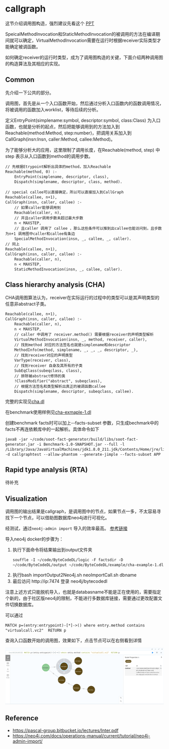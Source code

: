 # callgraph

这节介绍调用图构造，强烈建议先看这个 [PPT](https://pascal-group.bitbucket.io/lectures/Inter.pdf)

SpeicalMethodInvocation和StaticMethodInvocation的被调用的方法在编译期间就可以确定，VirtualMethodInvocation需要在运行时根据receiver实际类型才能确定被调函数。

如何确定receiver的运行时类型，成为了调用图构造的关键，下面介绍两种调用图的构造算法及其相应的实现。

## Common

先介绍一下公共的部分。

调用图，首先是从一个入口函数开始，然后通过分析入口函数内的函数调用情况，将被调用的函数加入worklist，等待后续的分析。

定义EntryPoint(simplename:symbol, descriptor:symbol, class:Class) 为入口函数，也就是分析的起点，然后把能够调用到的方法加入到Reachable(method:Method, step:number)，把调用关系加入到CallGraph(insn:Insn, caller:Method, callee:Method)。

为了能够分析大的应用，这里限制了调用长度，在Reachable(method, step) 中step 表示从入口函数到method的调用步数。

```
// 先根据Etrypoint解析出具体的method，加入Reachable
Reachable(method, 0) :- 
    EntryPoint(simplename, descriptor, class),
    Dispatch(simplename, descriptor, class, method).

// special callee可以直接确定，所以可以直接加入到CallGraph
Reachable(callee, n+1),
CallGraph(insn, caller, callee) :-
    // 如果caller能够调用到
    Reachable(caller, n),
    // 并且caller调用步数未超过最大步数
    n < MAXSTEP,
    // 且caller 调用了 callee ，那么这些条件可以推到出callee也能访问到，且步数为n+1 调用图中caller和callee有条边
    SpecialMethodInvocation(insn, _, callee, _, caller).
// 同上
Reachable(callee, n+1),
CallGraph(insn, caller, callee) :-
    Reachable(caller, n),
    n < MAXSTEP,
    StaticMethodInvocation(insn, _, callee, caller).
```

## Class hierarchy analysis (CHA)

CHA调用图算法认为，receiver在实际运行的过程中的类型可以是其声明类型的任意非abstract子类。

```
Reachable(callee, n+1),
CallGraph(insn, caller, callee) :-
    Reachable(caller, n),
    n < MAXSTEP,
    // caller 中调用了 receiver.method() 需要根据receiver的声明类型解析
    VirtualMethodInvocation(insn, _, method, receiver, caller),
    // 找到method 对应的方法签名也就是simplename和descriptor
    MethodInfo(method, simplename, _, _, _, descriptor, _),
    // 找到receiver对应的声明类型
    VarType(receiver, class),
    // 找到receiver 自身及其所有的子类
    SubEqClass(subeqclass, class),
    // 排除被abstract修饰的类
    !ClassModifier("abstract", subeqclass),
    // 根据方法签名和类型解析出真正的被调函数callee
    Dispatch(simplename, descriptor, subeqclass, callee).
```

完整的实现见[cha.dl](../logic/cha.dl)

在benchmark使用样例见[cha-exmaple-1.dl](../example/cha-example-1.dl)

创建benchmark facts时可以加上--facts-subset 参数，只生成bechmark中的facts不再连依赖库中的一起解析。具体命令如下
```
java8 -jar ~/code/soot-fact-generator/build/libs/soot-fact-generator.jar -i Benchmark-1.0-SNAPSHOT.jar --full -l /Library/Java/JavaVirtualMachines/jdk1.8.0_211.jdk/Contents/Home/jre/lib/rt.jar -d callgraphtest --allow-phantom --generate-jimple --facts-subset APP
```

## Rapid type analysis (RTA)

待补充

## Visualization

调用图的输出结果是callgraph，是调用图中的节点，如果节点一多，不太容易寻找下一个节点，可以借助图数据库neo4j进行可视化。

经测试，通过`neo4j-admin import` 导入的效率最高。 [参考链接](https://neo4j.com/docs/operations-manual/current/tutorial/neo4j-admin-import/) 

导入neo4j docker的步骤为：
1. 执行下面命令将结果输出到output文件夹
   ```
   souffle -I ~/code/ByteCodeDL/logic -F factsdir -D ~/code/ByteCodeDL/output ~/code/ByteCodeDL/example/cha-example-1.dl
   ```
2. 执行bash importOutput2Neo4j.sh neoImportCall.sh dbname
3. 最后访问 http://ip:7474 登录 neo4j/bytecodedl


注意上述方式只能脱机导入，也就是databasname不能是正在使用的，需要指定个新的，由于社区版neo4j的限制，不能进行多数据库链接，需要通过更改配置文件切换数据库。

可以通过

```
MATCH p=(entry:entrypoint)-[*]->() where entry.method contains "virtualcall.vc2"  RETURN p 
```
查询入口函数开始的调用图，效果如下，点击节点可以在右侧看到详情

![cha-vc2](images/cha-vc2.png)



## Reference
- https://pascal-group.bitbucket.io/lectures/Inter.pdf
- https://neo4j.com/docs/operations-manual/current/tutorial/neo4j-admin-import/